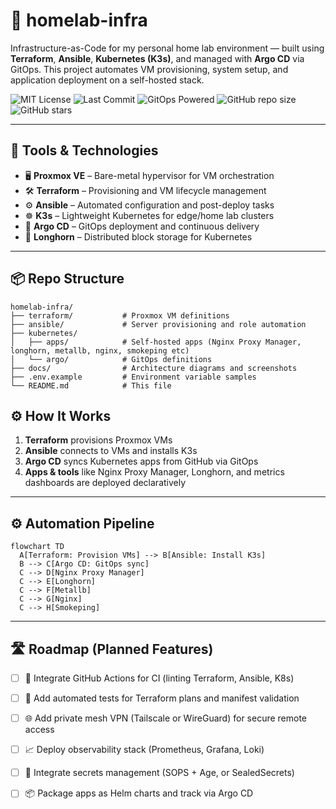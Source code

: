 # 🏡 homelab-infra

Infrastructure-as-Code for my personal home lab environment — built using **Terraform**, **Ansible**, **Kubernetes (K3s)**, and managed with **Argo CD** via GitOps. This project automates VM provisioning, system setup, and application deployment on a self-hosted stack.

![MIT License](https://img.shields.io/github/license/paul-sturrock/homelab-infra)
![Last Commit](https://img.shields.io/github/last-commit/paul-sturrock/homelab-infra)
![GitOps Powered](https://img.shields.io/badge/GitOps-ArgoCD-blue?logo=argo)
![GitHub repo size](https://img.shields.io/github/repo-size/paul-sturrock/homelab-infra)
![GitHub stars](https://img.shields.io/github/stars/paul-sturrock/homelab-infra?style=social)

---

## 🧰 Tools & Technologies

- 🖥️ **Proxmox VE** – Bare-metal hypervisor for VM orchestration
- 🛠️ **Terraform** – Provisioning and VM lifecycle management
- ⚙️ **Ansible** – Automated configuration and post-deploy tasks
- ☸️ **K3s** – Lightweight Kubernetes for edge/home lab clusters
- 🚀 **Argo CD** – GitOps deployment and continuous delivery
- 💾 **Longhorn** – Distributed block storage for Kubernetes

---

## 📦 Repo Structure
```text
homelab-infra/
├── terraform/           # Proxmox VM definitions
├── ansible/             # Server provisioning and role automation
├── kubernetes/
│   ├── apps/            # Self-hosted apps (Nginx Proxy Manager, longhorn, metallb, nginx, smokeping etc)
│   └── argo/            # GitOps definitions
├── docs/                # Architecture diagrams and screenshots
├── .env.example         # Environment variable samples
└── README.md            # This file
```

## ⚙️ How It Works

1. **Terraform** provisions Proxmox VMs
2. **Ansible** connects to VMs and installs K3s
3. **Argo CD** syncs Kubernetes apps from GitHub via GitOps
4. **Apps & tools** like Nginx Proxy Manager, Longhorn, and metrics dashboards are deployed declaratively

---

## ⚙️ Automation Pipeline

```mermaid
flowchart TD
  A[Terraform: Provision VMs] --> B[Ansible: Install K3s]
  B --> C[Argo CD: GitOps sync]
  C --> D[Nginx Proxy Manager]
  C --> E[Longhorn]
  C --> F[Metallb]
  C --> G[Nginx]
  C --> H[Smokeping]
```

---

## 🛣️ Roadmap (Planned Features)

- [ ] 🔄 Integrate GitHub Actions for CI (linting Terraform, Ansible, K8s)
- [ ] 🧪 Add automated tests for Terraform plans and manifest validation
- [ ] 🌐 Add private mesh VPN (Tailscale or WireGuard) for secure remote access
- [ ] 📈 Deploy observability stack (Prometheus, Grafana, Loki)
- [ ] 🔐 Integrate secrets management (SOPS + Age, or SealedSecrets)
- [ ] 📦 Package apps as Helm charts and track via Argo CD


